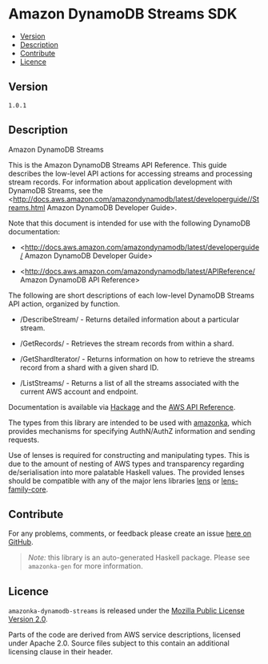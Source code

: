 # Amazon DynamoDB Streams SDK

* [Version](#version)
* [Description](#description)
* [Contribute](#contribute)
* [Licence](#licence)


## Version

`1.0.1`


## Description

Amazon DynamoDB Streams

This is the Amazon DynamoDB Streams API Reference. This guide describes
the low-level API actions for accessing streams and processing stream
records. For information about application development with DynamoDB
Streams, see the
<http://docs.aws.amazon.com/amazondynamodb/latest/developerguide//Streams.html Amazon DynamoDB Developer Guide>.

Note that this document is intended for use with the following DynamoDB
documentation:

-   <http://docs.aws.amazon.com/amazondynamodb/latest/developerguide/ Amazon DynamoDB Developer Guide>

-   <http://docs.aws.amazon.com/amazondynamodb/latest/APIReference/ Amazon DynamoDB API Reference>

The following are short descriptions of each low-level DynamoDB Streams
API action, organized by function.

-   /DescribeStream/ - Returns detailed information about a particular
    stream.

-   /GetRecords/ - Retrieves the stream records from within a shard.

-   /GetShardIterator/ - Returns information on how to retrieve the
    streams record from a shard with a given shard ID.

-   /ListStreams/ - Returns a list of all the streams associated with
    the current AWS account and endpoint.

Documentation is available via [Hackage](http://hackage.haskell.org/package/amazonka-dynamodb-streams)
and the [AWS API Reference](http://dynamodb-preview.s3-website-us-west-2.amazonaws.com/docs/streams-api/Welcome.html).

The types from this library are intended to be used with [amazonka](http://hackage.haskell.org/package/amazonka),
which provides mechanisms for specifying AuthN/AuthZ information and sending requests.

Use of lenses is required for constructing and manipulating types.
This is due to the amount of nesting of AWS types and transparency regarding
de/serialisation into more palatable Haskell values.
The provided lenses should be compatible with any of the major lens libraries
[lens](http://hackage.haskell.org/package/lens) or [lens-family-core](http://hackage.haskell.org/package/lens-family-core).

## Contribute

For any problems, comments, or feedback please create an issue [here on GitHub](https://github.com/brendanhay/amazonka/issues).

> _Note:_ this library is an auto-generated Haskell package. Please see `amazonka-gen` for more information.


## Licence

`amazonka-dynamodb-streams` is released under the [Mozilla Public License Version 2.0](http://www.mozilla.org/MPL/).

Parts of the code are derived from AWS service descriptions, licensed under Apache 2.0.
Source files subject to this contain an additional licensing clause in their header.
